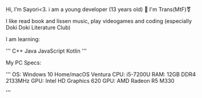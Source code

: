 Hi, I’m Sayori<3. i am a young developer (13 years old) 🫶
I'm Trans(MtF)⚧️

I like read book and lissen music, play videogames and coding (especially Doki Doki Literature Club)

 I am learning:

'''
C++
Java
JavaScript
Kotlin
'''

My PC Specs:

'''
OS: Windows 10 Home/macOS Ventura
CPU: i5-7200U
RAM: 12GB DDR4 2133MHz
GPU: Intel HD Graphics 620
GPU: AMD Radeon R5 M330

'''